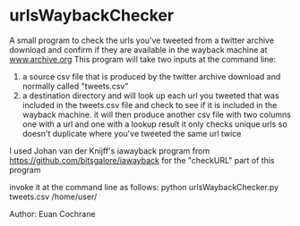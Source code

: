 # urlsWaybackChecker
A small program to check the urls you've tweeted from a twitter archive download and confirm if they are available in the wayback machine at www.archive.org
 This program will take two inputs at the command line:
 1. a source csv file that is produced by the twitter archive download and normally called "tweets.csv"
 2. a destination directory
 and will look up each url you tweeted that was included in the tweets.csv file
 and check to see if it is included in the wayback machine. 
 it will then produce another csv file with two columns one with a url and one with a lookup result
 it only checks unique urls so doesn't duplicate where you've tweeted the same url twice

I used Johan van der Knijff's iawayback program from https://github.com/bitsgalore/iawayback for the "checkURL" part of this program

 invoke it at the command line as follows:
 python urlsWaybackChecker.py tweets.csv /home/user/ 

 Author: Euan Cochrane
